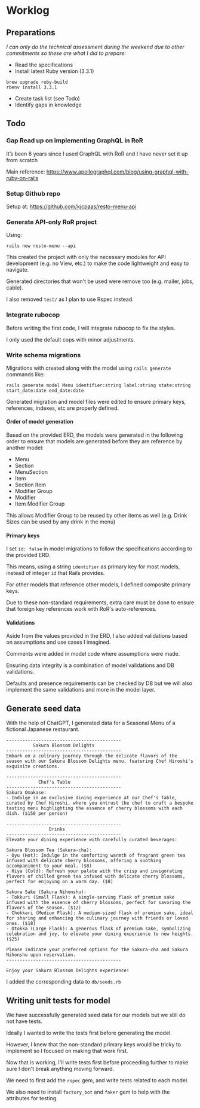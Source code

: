 # Worklog

## Preparations

*I can only do the technical assessment during the weekend due to other commitments so these are what I did to prepare:*

- Read the specifications
- Install latest Ruby version (3.3.1)

```
brew upgrade ruby-build
rbenv install 3.3.1
```

- Create task list (see Todo)
- Identify gaps in knowledge

## Todo

### **Gap** Read up on implementing GraphQL in RoR

It’s been 6 years since I used GraphQL with RoR and I have never set it up from scratch

Main reference: https://www.apollographql.com/blog/using-graphql-with-ruby-on-rails

### Setup Github repo

Setup at: https://github.com/kjcpaas/resto-menu-api

### Generate API-only RoR project

Using:

```
rails new resto-menu --api
```

This created the project with only the necessary modules for API development (e.g. no View, etc.) to make the code lightweight and easy to navigate.

Generated directories that won't be used were remove too (e.g. mailer, jobs, cable).

I also removed `test/` as I plan to use Rspec instead.

### Integrate rubocop

Before writing the first code, I will integrate rubocop to fix the styles.

I only used the default cops with minor adjustments.

###  Write schema migrations

Migrations with created along with the model using `rails generate` commands like:

```
rails generate model Menu identifier:string label:string state:string start_date:date end_date:date
```

Generated migration and model files were edited to ensure primary keys, references, indexes, etc are properly defined.

#### Order of model generation

Based on the provided ERD, the models were generated in the following order to ensure that models are generated before they are reference by another model:

- Menu
- Section
- MenuSection
- Item
- Section Item
- Modifier Group
- Modifier
- Item Modifier Group

This allows Modifier Group to be reused by other items as well (e.g. Drink Sizes can be used by any drink in the menu)

#### Primary keys

I set `id: false` in model migrations to follow the specifications according to the provided ERD.

This means, using a string `identifier` as primary key for most models, instead of integer `id` that Rails provides.

For other models that reference other models, I defined composite primary keys.

Due to these non-standard requirements, extra care must be done to ensure that foreign key references work with RoR's auto-references.

#### Validations

Aside from the values provided in the ERD, I also added validations based on assumptions and use cases I imagined.

Comments were added in model code where assumptions were made.

Ensuring data integrity is a combination of model validations and DB validations.

Defaults and presence requirements can be checked by DB but we will also implement the same validations and more in the model layer.

## Generate seed data

With the help of ChatGPT, I generated data for a Seasonal Menu of a fictional Japanese restaurant.

```
-------------------------------------------
          Sakura Blossom Delights
-------------------------------------------
Embark on a culinary journey through the delicate flavors of the season with our Sakura Blossom Delights menu, featuring Chef Hiroshi's exquisite creations.

-------------------------------------------
            Chef's Table
-------------------------------------------
Sakura Omakase:
- Indulge in an exclusive dining experience at our Chef's Table, curated by Chef Hiroshi, where you entrust the chef to craft a bespoke tasting menu highlighting the essence of cherry blossoms with each dish. ($150 per person)

-------------------------------------------
                Drinks
-------------------------------------------
Elevate your dining experience with carefully curated beverages:

Sakura Blossom Tea (Sakura-cha):
- Oyu (Hot): Indulge in the comforting warmth of fragrant green tea infused with delicate cherry blossoms, offering a soothing accompaniment to your meal. ($8)
- Hiya (Cold): Refresh your palate with the crisp and invigorating flavors of chilled green tea infused with delicate cherry blossoms, perfect for enjoying on a warm day. ($8)

Sakura Sake (Sakura Nihonshu):
- Tokkuri (Small Flask): A single-serving flask of premium sake infused with the essence of cherry blossoms, perfect for savoring the flavors of the season. ($12)
- Chokkari (Medium Flask): A medium-sized flask of premium sake, ideal for sharing and enhancing the culinary journey with friends or loved ones. ($18)
- Otokka (Large Flask): A generous flask of premium sake, symbolizing celebration and joy, to elevate your dining experience to new heights. ($25)

Please indicate your preferred options for the Sakura-cha and Sakura Nihonshu upon reservation.
-------------------------------------------

Enjoy your Sakura Blossom Delights experience!
```

I added the corresponding data to `db/seeds.rb`

## Writing unit tests for model

We have successfully generated seed data for our models but we still do not have tests.

Ideally I wanted to write the tests first before generating the model.

However, I knew that the non-standard primary keys would be tricky to implement so I focused on making that work first.

Now that is working, I'll write tests first before proceeding further to make sure I don't break anything moving forward.

We need to first add the `rspec` gem, and write tests related to each model.

We also need to install `factory_bot` and `faker` gem to help with the attributes for testing.
